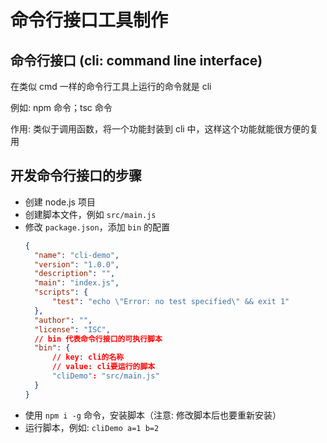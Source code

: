 # 命令行接口工具制作

## 命令行接口 (cli: command line interface)

在类似 cmd 一样的命令行工具上运行的命令就是 cli

例如: npm 命令；tsc 命令

作用: 类似于调用函数，将一个功能封装到 cli 中，这样这个功能就能很方便的复用

## 开发命令行接口的步骤

- 创建 node.js 项目
- 创建脚本文件，例如 `src/main.js`
- 修改 `package.json`，添加 `bin` 的配置
  ```json
  {
    "name": "cli-demo",
    "version": "1.0.0",
    "description": "",
    "main": "index.js",
    "scripts": {
        "test": "echo \"Error: no test specified\" && exit 1"
    },
    "author": "",
    "license": "ISC",
    // bin 代表命令行接口的可执行脚本
    "bin": {
        // key: cli的名称
        // value: cli要运行的脚本
        "cliDemo": "src/main.js"
    }
  }
  ```
- 使用 `npm i -g` 命令，安装脚本（注意: 修改脚本后也要重新安装）
- 运行脚本，例如: `cliDemo a=1 b=2`